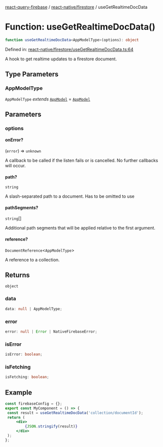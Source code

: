 [react-query-firebase](../../../modules.md) / [react-native/firestore](../index.md) / useGetRealtimeDocData

# Function: useGetRealtimeDocData()

```ts
function useGetRealtimeDocData<AppModelType>(options): object
```

Defined in: [react-native/firestore/useGetRealtimeDocData.ts:64](https://github.com/vpishuk/react-query-firebase/blob/47ed1ecd8b83d68dd4237e8eb73f6aa6dea2c1fa/react-native/firestore/useGetRealtimeDocData.ts#L64)

A hook to get realtime updates to a firestore document.

## Type Parameters

### AppModelType

`AppModelType` *extends* [`AppModel`](../../../types/type-aliases/AppModel.md) = [`AppModel`](../../../types/type-aliases/AppModel.md)

## Parameters

### options

#### onError?

(`error`) => `unknown`

A callback to be called if the listen fails or is
cancelled. No further callbacks will occur.

#### path?

`string`

A slash-separated path to a document. Has to be omitted to use

#### pathSegments?

`string`[]

Additional path segments that will be applied relative
to the first argument.

#### reference?

`DocumentReference`\<`AppModelType`\>

A reference to a collection.

## Returns

`object`

### data

```ts
data: null | AppModelType;
```

### error

```ts
error: null | Error | NativeFirebaseError;
```

### isError

```ts
isError: boolean;
```

### isFetching

```ts
isFetching: boolean;
```

## Example

```jsx
const firebaseConfig = {};
export const MyComponent = () => {
 const result = useGetRealtimeDocData('collection/documentId');
 return (
     <div>
         {JSON.stringify(result)}
     </div>
 );
};
```
